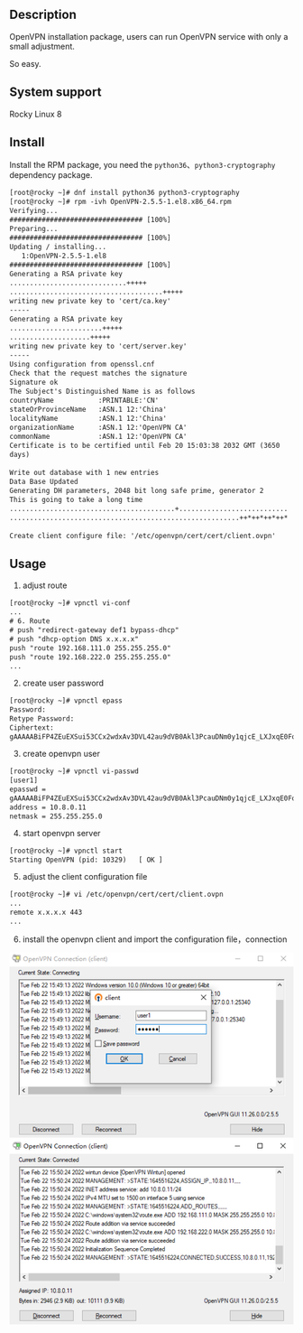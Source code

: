 
## Description
OpenVPN installation package, users can run OpenVPN service with only a small adjustment. </p>
So easy.

## System support
Rocky Linux 8

## Install
Install the RPM package, you need the `python36`、`python3-cryptography` dependency package.
```shell
[root@rocky ~]# dnf install python36 python3-cryptography
[root@rocky ~]# rpm -ivh OpenVPN-2.5.5-1.el8.x86_64.rpm 
Verifying...                          ################################# [100%]
Preparing...                          ################################# [100%]
Updating / installing...
   1:OpenVPN-2.5.5-1.el8              ################################# [100%]
Generating a RSA private key
.............................+++++
......................................+++++
writing new private key to 'cert/ca.key'
-----
Generating a RSA private key
.......................+++++
....................+++++
writing new private key to 'cert/server.key'
-----
Using configuration from openssl.cnf
Check that the request matches the signature
Signature ok
The Subject's Distinguished Name is as follows
countryName           :PRINTABLE:'CN'
stateOrProvinceName   :ASN.1 12:'China'
localityName          :ASN.1 12:'China'
organizationName      :ASN.1 12:'OpenVPN CA'
commonName            :ASN.1 12:'OpenVPN CA'
Certificate is to be certified until Feb 20 15:03:38 2032 GMT (3650 days)

Write out database with 1 new entries
Data Base Updated
Generating DH parameters, 2048 bit long safe prime, generator 2
This is going to take a long time
.........................................+...........................
.........................................................++*++*++*++*

Create client configure file: '/etc/openvpn/cert/cert/client.ovpn'
```

## Usage
1. adjust route
```shell
[root@rocky ~]# vpnctl vi-conf
...
# 6. Route
# push "redirect-gateway def1 bypass-dhcp"
# push "dhcp-option DNS x.x.x.x"
push "route 192.168.111.0 255.255.255.0"
push "route 192.168.222.0 255.255.255.0"
...
```

2. create user password
```shell
[root@rocky ~]# vpnctl epass
Password: 
Retype Password: 
Ciphertext: gAAAAABiFP4ZEuEXSui53CCx2wdxAv3DVL42au9dVB0Akl3PcauDNm0y1qjcE_LXJxqE0FoktX9v9I0qIvlhnkgnbGAQJnGHlw==
```

3. create openvpn user
```shell
[root@rocky ~]# vpnctl vi-passwd
[user1]
epasswd = gAAAAABiFP4ZEuEXSui53CCx2wdxAv3DVL42au9dVB0Akl3PcauDNm0y1qjcE_LXJxqE0FoktX9v9I0qIvlhnkgnbGAQJnGHlw==
address = 10.8.0.11
netmask = 255.255.255.0
```

4. start openvpn server
```shell
[root@rocky ~]# vpnctl start
Starting OpenVPN (pid: 10329)   [ OK ]
```

5. adjust the client configuration file
```shell
[root@rocky ~]# vi /etc/openvpn/cert/cert/client.ovpn
...
remote x.x.x.x 443
...
```

6. install the openvpn client and import the configuration file，connection

![](https://github.com/cloudp1216/OpenVPN/blob/main/Software/login_1.jpg)
![](https://github.com/cloudp1216/OpenVPN/blob/main/Software/login_2.jpg)

